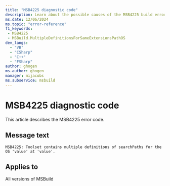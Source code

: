 ```yaml
---
title: "MSB4225 diagnostic code"
description: Learn about the possible causes of the MSB4225 build error, and get troubleshooting tips.
ms.date: 12/06/2024
ms.topic: "error-reference"
f1_keywords:
 - MSB4225
 - MSBuild.MultipleDefinitionsForSameExtensionsPathOS
dev_langs:
  - "VB"
  - "CSharp"
  - "C++"
  - "FSharp"
author: ghogen
ms.author: ghogen
manager: mijacobs
ms.subservice: msbuild
---
```


# MSB4225 diagnostic code

<!-- :::ErrorDefinitionDescription::: -->
<!-- :::editable-content name="introDescription"::: -->
This article describes the MSB4225 error code.
<!-- :::editable-content-end::: -->

## Message text

`MSB4225: Toolset contains multiple definitions of searchPaths for the OS 'value' at 'value'.`

<!-- :::editable-content name="postOutputDescription"::: -->
<!--
{StrBegin="MSB4225: "}
-->
<!-- :::editable-content-end::: -->
<!-- :::ErrorDefinitionDescription-end::: -->

## Applies to

All versions of MSBuild
